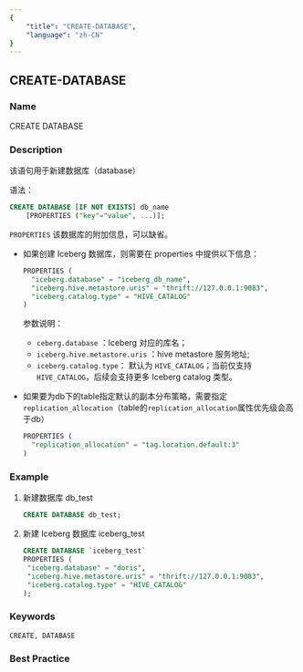 ```yaml
---
{
    "title": "CREATE-DATABASE",
    "language": "zh-CN"
}
---
```


<!--
Licensed to the Apache Software Foundation (ASF) under one
or more contributor license agreements.  See the NOTICE file
distributed with this work for additional information
regarding copyright ownership.  The ASF licenses this file
to you under the Apache License, Version 2.0 (the
"License"); you may not use this file except in compliance
with the License.  You may obtain a copy of the License at

  http://www.apache.org/licenses/LICENSE-2.0

Unless required by applicable law or agreed to in writing,
software distributed under the License is distributed on an
"AS IS" BASIS, WITHOUT WARRANTIES OR CONDITIONS OF ANY
KIND, either express or implied.  See the License for the
specific language governing permissions and limitations
under the License.
-->

## CREATE-DATABASE

### Name

CREATE DATABASE

### Description

该语句用于新建数据库（database）

语法：

```sql
CREATE DATABASE [IF NOT EXISTS] db_name
    [PROPERTIES ("key"="value", ...)];
```

`PROPERTIES` 该数据库的附加信息，可以缺省。

- 如果创建 Iceberg 数据库，则需要在 properties 中提供以下信息：

  ```sql
  PROPERTIES (
    "iceberg.database" = "iceberg_db_name",
    "iceberg.hive.metastore.uris" = "thrift://127.0.0.1:9083",
    "iceberg.catalog.type" = "HIVE_CATALOG"
  )
  ```

  参数说明：
  
  - `ceberg.database` ：Iceberg 对应的库名；
  - `iceberg.hive.metastore.uris` ：hive metastore 服务地址;
  - `iceberg.catalog.type`： 默认为 `HIVE_CATALOG`；当前仅支持 `HIVE_CATALOG`，后续会支持更多 Iceberg catalog 类型。

- 如果要为db下的table指定默认的副本分布策略，需要指定`replication_allocation`（table的`replication_allocation`属性优先级会高于db）
  ```sql
  PROPERTIES (
    "replication_allocation" = "tag.location.default:3"
  )
  ```

### Example

1. 新建数据库 db_test

   ```sql
   CREATE DATABASE db_test;
   ```

2. 新建 Iceberg 数据库 iceberg_test

   ```sql
   CREATE DATABASE `iceberg_test`
   PROPERTIES (
   	"iceberg.database" = "doris",
   	"iceberg.hive.metastore.uris" = "thrift://127.0.0.1:9083",
   	"iceberg.catalog.type" = "HIVE_CATALOG"
   );
   ```

### Keywords

```text
CREATE, DATABASE
```

### Best Practice


